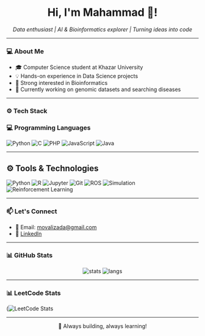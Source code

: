 <h1 align="center">Hi, I'm Mahammad 👋! </h1>
<p align="center">
  <i>Data enthusiast | AI & Bioinformatics explorer | Turning ideas into code</i>
</p>

---

### 💻 About Me

- 🎓 Computer Science student at Khazar University
- 💡 Hands-on experience in Data Science projects
- 🧬 Strong interested in Bioinformatics
- 🔬 Currently working on genomic datasets and searching diseases

---

### ⚙️ Tech Stack

### 💻 Programming Languages
![Python](https://img.shields.io/badge/Python-3776AB?style=flat&logo=python&logoColor=white)
![C](https://img.shields.io/badge/C-00599C?style=flat&logo=c&logoColor=white)
![PHP](https://img.shields.io/badge/PHP-777BB4?style=flat&logo=php&logoColor=white)
![JavaScript](https://img.shields.io/badge/JavaScript-F7DF1E?style=flat&logo=javascript&logoColor=black)
![Java](https://img.shields.io/badge/Java-007396?style=flat&logo=java&logoColor=white)

---

## ⚙️ Tools & Technologies

![Python](https://img.shields.io/badge/Python-3776AB?style=for-the-badge&logo=python&logoColor=white)
![R](https://img.shields.io/badge/R-276DC3?style=for-the-badge&logo=r&logoColor=white)
![Jupyter](https://img.shields.io/badge/Jupyter-F37626?style=for-the-badge&logo=jupyter&logoColor=white)
![Git](https://img.shields.io/badge/Git-F05032?style=for-the-badge&logo=git&logoColor=white)
![ROS](https://img.shields.io/badge/ROS-222C35?style=for-the-badge&logo=ros&logoColor=white)
![Simulation](https://img.shields.io/badge/Simulation-6E6E6E?style=for-the-badge&logo=simulation&logoColor=white)
![Reinforcement Learning](https://img.shields.io/badge/Reinforcement_Learning-FF6F61?style=for-the-badge&logoColor=white)

---

### 📫 Let's Connect

- 📩 Email: [movalizada@gmail.com](mailto:movallizada@gmail.com)  
- 💼 [LinkedIn](https://www.linkedin.com/in/mahammad-valizada-699159267/)  

---

### 📊 GitHub Stats

<p align="center">
  <img src="https://github-readme-stats.vercel.app/api?username=movalizada&show_icons=true&theme=radical" alt="stats"/>
  <img src="https://github-readme-stats.vercel.app/api/top-langs/?username=movalizada&layout=compact&theme=radical" alt="langs"/>
</p>

---

### 📊 LeetCode Stats

(![LeetCode Stats](https://leetcode-stats.vercel.app/?username=movalizada&theme=dark)

---

<p align="center">🚀 Always building, always learning!</p>



